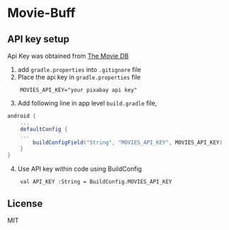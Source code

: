 # Movie-Buff

## API key setup
Api Key was obtained from [The Movie DB](https://developers.themoviedb.org/)
1. add `gradle.properties` into `.gitignore` file
2. Place the api key in `gradle.properties` file
```
    MOVIES_API_KEY="your pixabay api key"
```
3. Add following line in app level `build.gradle` file,
```gradle
android {
    ...
    defaultConfig {
    ...
        buildConfigField("String", "MOVIES_API_KEY", MOVIES_API_KEY)
    }
}
```
4. Use API key within code using BuildConfig
```
    val API_KEY :String = BuildConfig.MOVIES_API_KEY
 ```

 ## License

MIT
